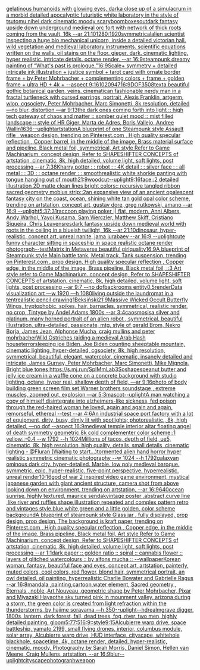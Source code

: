 [gelatinous humanoids with glowing eyes, dark](https://www.ebank.nz/aiartgenerator?category=gelatinous%2520humanoids%2520with%2520glowing%2520eyes%2C%2520dark)[a close up of a simulacrum in a morbid detailed apocalyptic futuristic white laboratory in the style of tsutomu nihei dark cinematic moody scary](https://www.ebank.nz/aiartgenerator?category=a%2520close%2520up%2520of%2520a%2520simulacrum%2520in%2520a%2520morbid%2520detailed%2520apocalyptic%2520futuristic%2520white%2520laboratory%2520in%2520the%2520style%2520of%2520tsutomu%2520nihei%2520dark%2520cinematic%2520moody%2520scary)[boomboxes](https://www.ebank.nz/aiartgenerator?category=boomboxes)[out](https://www.ebank.nz/aiartgenerator?category=out)[dark fantasy upside down underground medieval orc fort with network of thick roots coming from the vault, 16k --ar 21:10](https://www.ebank.nz/aiartgenerator?category=dark%2520fantasy%2520upside%2520down%2520underground%2520medieval%2520orc%2520fort%2520with%2520network%2520of%2520thick%2520roots%2520coming%2520from%2520the%2520vault%2C%252016k%2520--ar%252021%3A10)[1280:1920](https://www.ebank.nz/aiartgenerator?category=1280%3A1920)[symmetrical](https://www.ebank.nz/aiartgenerator?category=symmetrical)[alien scientist inspecting a huge bio mechanical unicorn, inside a detailed victorian hall. wild vegetation and medieval laboratory instruments. scientific equations written on the walls. oil stains on the floor. gieger. dark. cinematic lighting. hyper realistic. intricate details. octane render. --ar 16:9](https://www.ebank.nz/aiartgenerator?category=alien%2520scientist%2520inspecting%2520a%2520huge%2520bio%2520mechanical%2520unicorn%2C%2520inside%2520a%2520detailed%2520victorian%2520hall.%2520wild%2520vegetation%2520and%2520medieval%2520laboratory%2520instruments.%2520scientific%2520equations%2520written%2520on%2520the%2520walls.%2520oil%2520stains%2520on%2520the%2520floor.%2520gieger.%2520dark.%2520cinematic%2520lighting.%2520hyper%2520realistic.%2520intricate%2520details.%2520octane%2520render.%2520--ar%252016%3A9)[steampunk dreamy painting of “What's past is prologue.”](https://www.ebank.nz/aiartgenerator?category=steampunk%2520dreamy%2520painting%2520of%2520%E2%80%9CWhat%27s%2520past%2520is%2520prologue.%E2%80%9D)[16:9](https://www.ebank.nz/aiartgenerator?category=16%3A9)[Scale+ symmetry + detailed intricate ink illustration + justice symbol + tarot card with ornate border frame + by Peter Mohrbacher + complementing colors + frame + golden frame + ultra HD + 4k + --aspect 9:16](https://www.ebank.nz/aiartgenerator?category=Scale%2B%2520symmetry%2520%2B%2520detailed%2520intricate%2520ink%2520illustration%2520%2B%2520justice%2520symbol%2520%2B%2520tarot%2520card%2520with%2520ornate%2520border%2520frame%2520%2B%2520by%2520Peter%2520Mohrbacher%2520%2B%2520complementing%2520colors%2520%2B%2520frame%2520%2B%2520golden%2520frame%2520%2B%2520ultra%2520HD%2520%2B%25204k%2520%2B%2520--aspect%25209%3A16)[1020947](https://www.ebank.nz/aiartgenerator?category=1020947)[16:9](https://www.ebank.nz/aiartgenerator?category=16%3A9)[DOF](https://www.ebank.nz/aiartgenerator?category=DOF)[3508](https://www.ebank.nz/aiartgenerator?category=3508)[text](https://www.ebank.nz/aiartgenerator?category=text)[a beautiful gothic botanical garden, veins, cinematic](https://www.ebank.nz/aiartgenerator?category=a%2520beautiful%2520gothic%2520botanical%2520garden%2C%2520veins%2C%2520cinematic)[an fashionable nerdy man in a fractal turtleneck with cursed earrings, portrait, Alexis Franklin, artgerm, wlop, cgsociety, Peter Mohrbacher, Marc Simonetti, 8k resolution, detailed —no blur, distortion —ar 9:13](https://www.ebank.nz/aiartgenerator?category=an%2520fashionable%2520nerdy%2520man%2520in%2520a%2520fractal%2520turtleneck%2520with%2520cursed%2520earrings%2C%2520portrait%2C%2520Alexis%2520Franklin%2C%2520artgerm%2C%2520wlop%2C%2520cgsociety%2C%2520Peter%2520Mohrbacher%2C%2520Marc%2520Simonetti%2C%25208k%2520resolution%2C%2520detailed%2520%E2%80%94no%2520blur%2C%2520distortion%2520%E2%80%94ar%25209%3A13)[the dark ones coming forth into light :: high tech gateway of chaos and matter :: somber quiet mood :: mist filled landscape :: style of HR Giger, Marta de Adres, Boris Vallejo,  Andree Wallin](https://www.ebank.nz/aiartgenerator?category=the%2520dark%2520ones%2520coming%2520forth%2520into%2520light%2520%3A%3A%2520high%2520tech%2520gateway%2520of%2520chaos%2520and%2520matter%2520%3A%3A%2520somber%2520quiet%2520mood%2520%3A%3A%2520mist%2520filled%2520landscape%2520%3A%3A%2520style%2520of%2520HR%2520Giger%2C%2520Marta%2520de%2520Adres%2C%2520Boris%2520Vallejo%2C%2520%2520Andree%2520Wallin)[1636](https://www.ebank.nz/aiartgenerator?category=1636)[--uplight](https://www.ebank.nz/aiartgenerator?category=--uplight)[artstation](https://www.ebank.nz/aiartgenerator?category=artstation)[A blueprint of one Steampunk style Assault rifle , weapon design, trending on Pinterest.com , High quality specular reflection ,  Copper  barrel, in the middle of the image, Brass material surface and pipeline,  Black metal foil, symmetrical,  Art style Refer to Game Machinarium.  concept design, Refer to SHAPESHIFTER CONCEPTS  of artstation, cinematic,  8k, high detailed,  volume light,  soft lights,  post processing    --ar 7:3](https://www.ebank.nz/aiartgenerator?category=A%2520blueprint%2520of%2520one%2520Steampunk%2520style%2520Assault%2520rifle%2520%2C%2520weapon%2520design%2C%2520trending%2520on%2520Pinterest.com%2520%2C%2520High%2520quality%2520specular%2520reflection%2520%2C%2520%2520Copper%2520%2520barrel%2C%2520in%2520the%2520middle%2520of%2520the%2520image%2C%2520Brass%2520material%2520surface%2520and%2520pipeline%2C%2520%2520Black%2520metal%2520foil%2C%2520symmetrical%2C%2520%2520Art%2520style%2520Refer%2520to%2520Game%2520Machinarium.%2520%2520concept%2520design%2C%2520Refer%2520to%2520SHAPESHIFTER%2520CONCEPTS%2520%2520of%2520artstation%2C%2520cinematic%2C%2520%25208k%2C%2520high%2520detailed%2C%2520%2520volume%2520light%2C%2520%2520soft%2520lights%2C%2520%2520post%2520processing%2520%2520%2520%2520--ar%25207%3A3)[](https://www.ebank.nz/aiartgenerator?category=)[8K](https://www.ebank.nz/aiartgenerator?category=8K)[harry potter : : robot : : 4K detail : : silver face : : all metal : : 3D : : octane render : : smooth](https://www.ebank.nz/aiartgenerator?category=harry%2520potter%2520%3A%2520%3A%2520robot%2520%3A%2520%3A%25204K%2520detail%2520%3A%2520%3A%2520silver%2520face%2520%3A%2520%3A%2520all%2520metal%2520%3A%2520%3A%25203D%2520%3A%2520%3A%2520octane%2520render%2520%3A%2520%3A%2520smooth)[realistic white shorkie panting with tongue hanging out of mouth](https://www.ebank.nz/aiartgenerator?category=realistic%2520white%2520shorkie%2520panting%2520with%2520tongue%2520hanging%2520out%2520of%2520mouth)[21:9](https://www.ebank.nz/aiartgenerator?category=21%3A9)[woodcut](https://www.ebank.nz/aiartgenerator?category=woodcut)[--uplight](https://www.ebank.nz/aiartgenerator?category=--uplight)[9:16](https://www.ebank.nz/aiartgenerator?category=9%3A16)[face::2 detailed illustration 2D matte clean lines bright colors:: recursive tangled ribbon sacred geometry mobius strip::2](https://www.ebank.nz/aiartgenerator?category=face%3A%3A2%2520detailed%2520illustration%25202D%2520matte%2520clean%2520lines%2520bright%2520colors%3A%3A%2520recursive%2520tangled%2520ribbon%2520sacred%2520geometry%2520mobius%2520strip%3A%3A2)[an expansive view of an ancient opalescent fantasy city on the coast, ocean, shining white tan gold opal color scheme, trending on artstation, concept art, gustav dore, greg rutkowski, amano --ar 16:9 --uplight](https://www.ebank.nz/aiartgenerator?category=an%2520expansive%2520view%2520of%2520an%2520ancient%2520opalescent%2520fantasy%2520city%2520on%2520the%2520coast%2C%2520ocean%2C%2520shining%2520white%2520tan%2520gold%2520opal%2520color%2520scheme%2C%2520trending%2520on%2520artstation%2C%2520concept%2520art%2C%2520gustav%2520dore%2C%2520greg%2520rutkowski%2C%2520amano%2520--ar%252016%3A9%2520--uplight)[5:3](https://www.ebank.nz/aiartgenerator?category=5%3A3)[7:3](https://www.ebank.nz/aiartgenerator?category=7%3A3)[1](https://www.ebank.nz/aiartgenerator?category=1)[raccoon playing poker || flat, modern, Anni Albers, Andy Warhol, Yayoi Kusama, Sam Werczler, Matthew Skiff, Cristiano Siqueira, Chris Leavens](https://www.ebank.nz/aiartgenerator?category=raccoon%2520playing%2520poker%2520%7C%7C%2520flat%2C%2520modern%2C%2520Anni%2520Albers%2C%2520Andy%2520Warhol%2C%2520Yayoi%2520Kusama%2C%2520Sam%2520Werczler%2C%2520Matthew%2520Skiff%2C%2520Cristiano%2520Siqueira%2C%2520Chris%2520Leavens)[res](https://www.ebank.nz/aiartgenerator?category=res)[dark fantasy upside down medieval world with roots in the ceiling in a blueish twilight, 16k --ar 21:10](https://www.ebank.nz/aiartgenerator?category=dark%2520fantasy%2520upside%2520down%2520medieval%2520world%2520with%2520roots%2520in%2520the%2520ceiling%2520in%2520a%2520blueish%2520twilight%2C%252016k%2520--ar%252021%3A10)[dinosaur, hyper-realistic, concept art, unreal nanite, jama jurabaev --ar 16:9 --uplight](https://www.ebank.nz/aiartgenerator?category=dinosaur%2C%2520hyper-realistic%2C%2520concept%2520art%2C%2520unreal%2520nanite%2C%2520jama%2520jurabaev%2520--ar%252016%3A9%2520--uplight)[cute funny character sitting in spaceship in space realistic octane render photograph](https://www.ebank.nz/aiartgenerator?category=cute%2520funny%2520character%2520sitting%2520in%2520spaceship%2520in%2520space%2520realistic%2520octane%2520render%2520photograph)[--test](https://www.ebank.nz/aiartgenerator?category=--test)[Matrix in Metaverse beautiful girl](https://www.ebank.nz/aiartgenerator?category=Matrix%2520in%2520Metaverse%2520beautiful%2520girl)[quality](https://www.ebank.nz/aiartgenerator?category=quality)[16:9](https://www.ebank.nz/aiartgenerator?category=16%3A9)[A blueprint of Steampunk style Main battle tank,  Metal track,  Tank suspension, trending on Pinterest.com  , prop design, High quality specular reflection , Copper  edge, in the middle of the image, Brass pipeline,  Black metal foil,  ::3  Art style refer to Game Machinarium.  concept design, Refer to SHAPESHIFTER CONCEPTS  of artstation, cinematic,  8k, high detailed,  volume light,  soft lights,  post processing    --ar 9:7   --no dof](https://www.ebank.nz/aiartgenerator?category=A%2520blueprint%2520of%2520Steampunk%2520style%2520Main%2520battle%2520tank%2C%2520%2520Metal%2520track%2C%2520%2520Tank%2520suspension%2C%2520trending%2520on%2520Pinterest.com%2520%2520%2C%2520prop%2520design%2C%2520High%2520quality%2520specular%2520reflection%2520%2C%2520Copper%2520%2520edge%2C%2520in%2520the%2520middle%2520of%2520the%2520image%2C%2520Brass%2520pipeline%2C%2520%2520Black%2520metal%2520foil%2C%2520%2520%3A%3A3%2520%2520Art%2520style%2520refer%2520to%2520Game%2520Machinarium.%2520%2520concept%2520design%2C%2520Refer%2520to%2520SHAPESHIFTER%2520CONCEPTS%2520%2520of%2520artstation%2C%2520cinematic%2C%2520%25208k%2C%2520high%2520detailed%2C%2520%2520volume%2520light%2C%2520%2520soft%2520lights%2C%2520%2520post%2520processing%2520%2520%2520%2520--ar%25209%3A7%2520%2520%2520--no%2520dof)[backrooms entity](https://www.ebank.nz/aiartgenerator?category=backrooms%2520entity)[0.5](https://www.ebank.nz/aiartgenerator?category=0.5)[render](https://www.ebank.nz/aiartgenerator?category=render)[Data visualization art —w 1920 —h 1080](https://www.ebank.nz/aiartgenerator?category=Data%2520visualization%2520art%2520%E2%80%94w%25201920%2520%E2%80%94h%25201080)[living outside the laundromat in a tent](https://www.ebank.nz/aiartgenerator?category=living%2520outside%2520the%2520laundromat%2520in%2520a%2520tent)[realistic pencil drawing](https://www.ebank.nz/aiartgenerator?category=realistic%2520pencil%2520drawing)[1](https://www.ebank.nz/aiartgenerator?category=1)[Beksiński](https://www.ebank.nz/aiartgenerator?category=Beksi%C5%84ski)[21:9](https://www.ebank.nz/aiartgenerator?category=21%3A9)[Massive Wicked Occult Butterfly Wings, tryptophobic, spikes, hair, barnacles, symmetrical, realistic render, no crop, Tintype by Andel Adams 1800s --ar 3:4](https://www.ebank.nz/aiartgenerator?category=Massive%2520Wicked%2520Occult%2520Butterfly%2520Wings%2C%2520tryptophobic%2C%2520spikes%2C%2520hair%2C%2520barnacles%2C%2520symmetrical%2C%2520realistic%2520render%2C%2520no%2520crop%2C%2520Tintype%2520by%2520Andel%2520Adams%25201800s%2520--ar%25203%3A4)[caosmosis](https://www.ebank.nz/aiartgenerator?category=caosmosis)[a  silver and platinum, many horned portrait of an alien robot , symmetrical, beautiful illustration, ultra-detailed, passionate, mtg, style of  gerald Brom, Nekro Borja, James Jean, Alphonse Mucha, craig mullins and peter mohrbacher](https://www.ebank.nz/aiartgenerator?category=a%2520%2520silver%2520and%2520platinum%2C%2520many%2520horned%2520portrait%2520of%2520an%2520alien%2520robot%2520%2C%2520symmetrical%2C%2520beautiful%2520illustration%2C%2520ultra-detailed%2C%2520passionate%2C%2520mtg%2C%2520style%2520of%2520%2520gerald%2520Brom%2C%2520Nekro%2520Borja%2C%2520James%2520Jean%2C%2520Alphonse%2520Mucha%2C%2520craig%2520mullins%2520and%2520peter%2520mohrbacher)[Wild Ostriches raiding a medieval Arab Hash house](https://www.ebank.nz/aiartgenerator?category=Wild%2520Ostriches%2520raiding%2520a%2520medieval%2520Arab%2520Hash%2520house)[terror](https://www.ebank.nz/aiartgenerator?category=terror)[sleeping joe Biden, Joe Biden counting sheep](https://www.ebank.nz/aiartgenerator?category=sleeping%2520joe%2520Biden%2C%2520Joe%2520Biden%2520counting%2520sheep)[table mountain, cinematic lighting, hyper-detailed, cgsociety, 8k, high resolution, symmetrical, beautiful, elegant, watercolor, cinematic, insanely detailed and intricate, James Gurney, Peter Mohrbacher, Marc Simonetti, Mike Mignola, Bright blue tones <https://s.mj.run/SpIMmLab3So>](https://www.ebank.nz/aiartgenerator?category=table%2520mountain%2C%2520cinematic%2520lighting%2C%2520hyper-detailed%2C%2520cgsociety%2C%25208k%2C%2520high%2520resolution%2C%2520symmetrical%2C%2520beautiful%2C%2520elegant%2C%2520watercolor%2C%2520cinematic%2C%2520insanely%2520detailed%2520and%2520intricate%2C%2520James%2520Gurney%2C%2520Peter%2520Mohrbacher%2C%2520Marc%2520Simonetti%2C%2520Mike%2520Mignola%2C%2520Bright%2520blue%2520tones%2520%3Chttps%3A//s.mj.run/SpIMmLab3So%3E)[shapes](https://www.ebank.nz/aiartgenerator?category=shapes)[peanut butter and jelly ice cream in a waffle cone on a concrete background with studio lighting, octane, hyper real, shallow depth of field, —ar 9:16](https://www.ebank.nz/aiartgenerator?category=peanut%2520butter%2520and%2520jelly%2520ice%2520cream%2520in%2520a%2520waffle%2520cone%2520on%2520a%2520concrete%2520background%2520with%2520studio%2520lighting%2C%2520octane%2C%2520hyper%2520real%2C%2520shallow%2520depth%2520of%2520field%2C%2520%E2%80%94ar%25209%3A16)[photo of body building green screen film set Warner brothers soundstage , extreme muscles, zoomed out, explosion  —ar 5:3](https://www.ebank.nz/aiartgenerator?category=photo%2520of%2520body%2520building%2520green%2520screen%2520film%2520set%2520Warner%2520brothers%2520soundstage%2520%2C%2520extreme%2520muscles%2C%2520zoomed%2520out%2C%2520explosion%2520%2520%E2%80%94ar%25205%3A3)[mascot](https://www.ebank.nz/aiartgenerator?category=mascot)[--uplight](https://www.ebank.nz/aiartgenerator?category=--uplight)[A man watching a copy of himself disintegrate into alzheimers-like sickness, fed poison through the red-haired woman he loved, again and again and again, remorseful, ethereal --test --ar 4:6](https://www.ebank.nz/aiartgenerator?category=A%2520man%2520watching%2520a%2520copy%2520of%2520himself%2520disintegrate%2520into%2520alzheimers-like%2520sickness%2C%2520fed%2520poison%2520through%2520the%2520red-haired%2520woman%2520he%2520loved%2C%2520again%2520and%2520again%2520and%2520again%2C%2520remorseful%2C%2520ethereal%2520--test%2520--ar%25204%3A6)[An industrial space port factory with a lot of equipment, dirty, busy, dimly lit with spotlights; photorealistic,, 8k, high detailed,  —no dof --aspect 16:9](https://www.ebank.nz/aiartgenerator?category=An%2520industrial%2520space%2520port%2520factory%2520with%2520a%2520lot%2520of%2520equipment%2C%2520dirty%2C%2520busy%2C%2520dimly%2520lit%2520with%2520spotlights%3B%2520photorealistic%2C%2C%25208k%2C%2520high%2520detailed%2C%2520%2520%E2%80%94no%2520dof%2520--aspect%252016%3A9)[medieval temple interior altar floating angel of death symmetry geometric 8k cold complementer color scheme::1 yellow::-0.4 --w 1792 --h 1024](https://www.ebank.nz/aiartgenerator?category=medieval%2520temple%2520interior%2520altar%2520floating%2520angel%2520of%2520death%2520symmetry%2520geometric%25208k%2520cold%2520complementer%2520color%2520scheme%3A%3A1%2520yellow%3A%3A-0.4%2520--w%25201792%2520--h%25201024)[Millions of tacos, depth of field, ue5,  cinematic, 8k, high resolution, high quality, details, small details, cinematic lighting - @Fluran (Waiting to start...)](https://www.ebank.nz/aiartgenerator?category=Millions%2520of%2520tacos%2C%2520depth%2520of%2520field%2C%2520ue5%2C%2520%2520cinematic%2C%25208k%2C%2520high%2520resolution%2C%2520high%2520quality%2C%2520details%2C%2520small%2520details%2C%2520cinematic%2520lighting%2520-%2520%40Fluran%2520%28Waiting%2520to%2520start...%29)[tormented alien hand horror hyper realistic symmetric cinematic photography --w 1024 --h 1792](https://www.ebank.nz/aiartgenerator?category=tormented%2520alien%2520hand%2520horror%2520hyper%2520realistic%2520symmetric%2520cinematic%2520photography%2520--w%25201024%2520--h%25201792)[galaxy](https://www.ebank.nz/aiartgenerator?category=galaxy)[an ominous dark city. hyper-detailed. Marble. low poly medieval baroque. symmetric. epic. hyper-realistic. five-point perspective. hyperrealistic. unreal render](https://www.ebank.nz/aiartgenerator?category=an%2520ominous%2520dark%2520city.%2520hyper-detailed.%2520Marble.%2520low%2520poly%2520medieval%2520baroque.%2520symmetric.%2520epic.%2520hyper-realistic.%2520five-point%2520perspective.%2520hyperrealistic.%2520unreal%2520render)[10:16](https://www.ebank.nz/aiartgenerator?category=10%3A16)[god of war 2 inspired video game environment, mystical japanese garden with giant ancient structure, camera shot from above looking down on environment, trending on artstation, --ar 16:9](https://www.ebank.nz/aiartgenerator?category=god%2520of%2520war%25202%2520inspired%2520video%2520game%2520environment%2C%2520mystical%2520japanese%2520garden%2520with%2520giant%2520ancient%2520structure%2C%2520camera%2520shot%2520from%2520above%2520looking%2520down%2520on%2520environment%2C%2520trending%2520on%2520artstation%2C%2520--ar%252016%3A9)[640](https://www.ebank.nz/aiartgenerator?category=640)[ocean sunrise, highly textured, maurice sendak](https://www.ebank.nz/aiartgenerator?category=ocean%2520sunrise%2C%2520highly%2520textured%2C%2520maurice%2520sendak)[vintage poster ,abstract,curve line ,like river and ruffles shape,illustration,repeated and complex pattern,retro and vintages style,blue.white,green and a little golden, color scheme background](https://www.ebank.nz/aiartgenerator?category=vintage%2520poster%2520%2Cabstract%2Ccurve%2520line%2520%2Clike%2520river%2520and%2520ruffles%2520shape%2Cillustration%2Crepeated%2520and%2520complex%2520pattern%2Cretro%2520and%2520vintages%2520style%2Cblue.white%2Cgreen%2520and%2520a%2520little%2520golden%2C%2520color%2520scheme%2520background)[A blueprint of steampunk style Glass jar ,  fully displayed, prop design, prop design, The background is kraft paper,  trending on Pinterest.com  , High quality specular reflection ,  Copper  edge, in the middle of the image, Brass pipeline,  Black metal foil,  Art style Refer to Game Machinarium.  concept design, Refer to SHAPESHIFTER CONCEPTS  of artstation, cinematic,  8k, high detailed,  volume light,  soft lights,  post processing    --ar 1:1](https://www.ebank.nz/aiartgenerator?category=A%2520blueprint%2520of%2520steampunk%2520style%2520Glass%2520jar%2520%2C%2520%2520fully%2520displayed%2C%2520prop%2520design%2C%2520prop%2520design%2C%2520The%2520background%2520is%2520kraft%2520paper%2C%2520%2520trending%2520on%2520Pinterest.com%2520%2520%2C%2520High%2520quality%2520specular%2520reflection%2520%2C%2520%2520Copper%2520%2520edge%2C%2520in%2520the%2520middle%2520of%2520the%2520image%2C%2520Brass%2520pipeline%2C%2520%2520Black%2520metal%2520foil%2C%2520%2520Art%2520style%2520Refer%2520to%2520Game%2520Machinarium.%2520%2520concept%2520design%2C%2520Refer%2520to%2520SHAPESHIFTER%2520CONCEPTS%2520%2520of%2520artstation%2C%2520cinematic%2C%2520%25208k%2C%2520high%2520detailed%2C%2520%2520volume%2520light%2C%2520%2520soft%2520lights%2C%2520%2520post%2520processing%2520%2520%2520%2520--ar%25201%3A1)[dark paper :: golden ratio :: spiral :: cannabis flower :: layers of glitched watercolours :: by alfons mucha :: --wallpaper](https://www.ebank.nz/aiartgenerator?category=dark%2520paper%2520%3A%3A%2520golden%2520ratio%2520%3A%3A%2520spiral%2520%3A%3A%2520cannabis%2520flower%2520%3A%3A%2520layers%2520of%2520glitched%2520watercolours%2520%3A%3A%2520by%2520alfons%2520mucha%2520%3A%3A%2520--wallpaper)[Korean woman, fantasy, beautiful face and eyes, concept art, artstation, painterly, muted colors, cool colors, red flower, blond hair, symmetrical portrait, an owl detailed, oil painting, hyperrealistic Charlie Bowater and Gabrielle Ragus --ar 16:8](https://www.ebank.nz/aiartgenerator?category=Korean%2520woman%2C%2520fantasy%2C%2520beautiful%2520face%2520and%2520eyes%2C%2520concept%2520art%2C%2520artstation%2C%2520painterly%2C%2520muted%2520colors%2C%2520cool%2520colors%2C%2520red%2520flower%2C%2520blond%2520hair%2C%2520symmetrical%2520portrait%2C%2520an%2520owl%2520detailed%2C%2520oil%2520painting%2C%2520hyperrealistic%2520Charlie%2520Bowater%2520and%2520Gabrielle%2520Ragus%2520--ar%252016%3A8)[mandala ,painting,cartoon,water element, Sacred geometry , Eternals , noble ,Art Nouveau ,geometric shape,by Peter Mohrbacher, Pixar and Miyazaki Hayao](https://www.ebank.nz/aiartgenerator?category=mandala%2520%2Cpainting%2Ccartoon%2Cwater%2520element%2C%2520Sacred%2520geometry%2520%2C%2520Eternals%2520%2C%2520noble%2520%2CArt%2520Nouveau%2520%2Cgeometric%2520shape%2Cby%2520Peter%2520Mohrbacher%2C%2520Pixar%2520and%2520Miyazaki%2520Hayao)[the sky turned pink in mounment valley, arizona during a storm, the green color is created from light refraction within the thunderstorms, by hajime sorayama —h 350](https://www.ebank.nz/aiartgenerator?category=the%2520sky%2520turned%2520pink%2520in%2520mounment%2520valley%2C%2520arizona%2520during%2520a%2520storm%2C%2520the%2520green%2520color%2520is%2520created%2520from%2520light%2520refraction%2520within%2520the%2520thunderstorms%2C%2520by%2520hajime%2520sorayama%2520%E2%80%94h%2520350)[--uplight](https://www.ebank.nz/aiartgenerator?category=--uplight)[--hd](https://www.ebank.nz/aiartgenerator?category=--hd)[realm](https://www.ebank.nz/aiartgenerator?category=realm)[grave digger, 1800s, lantern, dark forest, fall, dead trees, fog, river, two men, highly detailed painting, gloom](https://www.ebank.nz/aiartgenerator?category=grave%2520digger%2C%25201800s%2C%2520lantern%2C%2520dark%2520forest%2C%2520fall%2C%2520dead%2520trees%2C%2520fog%2C%2520river%2C%2520two%2520men%2C%2520highly%2520detailed%2520painting%2C%2520gloom)[5:7](https://www.ebank.nz/aiartgenerator?category=5%3A7)[7:5](https://www.ebank.nz/aiartgenerator?category=7%3A5)[16:9](https://www.ebank.nz/aiartgenerator?category=16%3A9)[::](https://www.ebank.nz/aiartgenerator?category=%3A%3A)[style](https://www.ebank.nz/aiartgenerator?category=style)[9:15](https://www.ebank.nz/aiartgenerator?category=9%3A15)[Alcubierre warp drive, space battleship, yamato 2199, small flying drones, interior, columbus module, solar array, Alcubierre warp drive, HUD interface, cityscape, whitehole blackhole, spacetime, 4k, octane render, detailed, hyper-realistic, cinematic, moody, Photography by Sarah Morris, Daniel Simon, Hellen van Meene, Craig Mullens, artstation, --ar 16:9](https://www.ebank.nz/aiartgenerator?category=Alcubierre%2520warp%2520drive%2C%2520space%2520battleship%2C%2520yamato%25202199%2C%2520small%2520flying%2520drones%2C%2520interior%2C%2520columbus%2520module%2C%2520solar%2520array%2C%2520Alcubierre%2520warp%2520drive%2C%2520HUD%2520interface%2C%2520cityscape%2C%2520whitehole%2520blackhole%2C%2520spacetime%2C%25204k%2C%2520octane%2520render%2C%2520detailed%2C%2520hyper-realistic%2C%2520cinematic%2C%2520moody%2C%2520Photography%2520by%2520Sarah%2520Morris%2C%2520Daniel%2520Simon%2C%2520Hellen%2520van%2520Meene%2C%2520Craig%2520Mullens%2C%2520artstation%2C%2520--ar%252016%3A9)[blur](https://www.ebank.nz/aiartgenerator?category=blur)[--uplight](https://www.ebank.nz/aiartgenerator?category=--uplight)[cityscape](https://www.ebank.nz/aiartgenerator?category=cityscape)[photograph](https://www.ebank.nz/aiartgenerator?category=photograph)[weapon](https://www.ebank.nz/aiartgenerator?category=weapon)